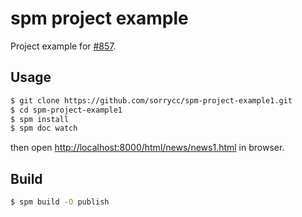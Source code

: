 # spm project example

Project example for [#857](https://github.com/spmjs/spm/issues/857).

## Usage

```bash
$ git clone https://github.com/sorrycc/spm-project-example1.git
$ cd spm-project-example1
$ spm install
$ spm doc watch
```

then open [http://localhost:8000/html/news/news1.html](http://localhost:8000/html/news/news1.html) in browser.

## Build

```bash
$ spm build -O publish
```
